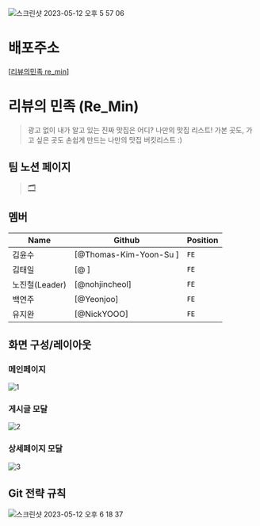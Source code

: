 ![스크린샷 2023-05-12 오후 5 57 06](https://github.com/NickYOOO/re_min/assets/108923582/10cee9a1-3712-4bf4-8342-fa2f6eb1f149)

# 배포주소

[[리뷰의민족 re_min]()]

# 리뷰의 민족 (Re_Min)
>광고 없이 내가 알고 있는 진짜 맛집은 어디? 
나만의 맛집 리스트! 가본 곳도, 가고 싶은 곳도 손쉽게 만드는 나만의 맛집 버킷리스트 :) 

## 팀 노션 페이지 
> [🗂️](https://www.notion.so/9-const-Developer-b1087d8dcbb24d1c960a82c3cd195a22)

## 멤버
| Name                 | Github                  | Position |
| -------------------- | ------------------------| -------- |
| 김윤수                 | [@Thomas-Kim-Yoon-Su ]  | `FE`     |
| 김태일                 | [@ ]                    | `FE`     |
| 노진철(Leader)         | [@nohjincheol]          | `FE`     |
| 백연주                 | [@Yeonjoo]              | `FE`     |
| 유지완                 | [@NickYOOO]             | `FE`     |

## 화면 구성/레이아웃

### 메인페이지
![1](https://github.com/NickYOOO/re_min/assets/108923582/230bedb5-bcf8-4518-9e13-a300e6201af3)

### 게시글 모달
![2](https://github.com/NickYOOO/re_min/assets/108923582/3c565b63-6037-4a48-b5e4-c178653d5404)

### 상세페이지 모달
![3](https://github.com/NickYOOO/re_min/assets/108923582/90c78335-8cf3-478f-9d0f-c4f9086df18a)


## Git 전략 규칙
![스크린샷 2023-05-12 오후 6 18 37](https://github.com/NickYOOO/re_min/assets/108923582/3a652078-5080-47cd-b86c-1efc9b8a79ad)
